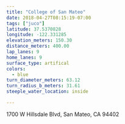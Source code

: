 ```yaml
---
title: "College of San Mateo"
date: 2018-04-27T08:15:19-07:00
tags: ["juco"]
latitude: 37.5370828
longitude: -122.331285
elevation_meters: 150.30
distance_meters: 400.00
lap_lanes: 9
home_lanes: 9
surface_type: artifical
colors: 
  - blue
turn_diameter_meters: 63.12
turn_radius_b_meters: 31.61
steeple_water_location: inside

---
```

1700 W Hillsdale Blvd, San Mateo, CA 94402
<!--more-->
